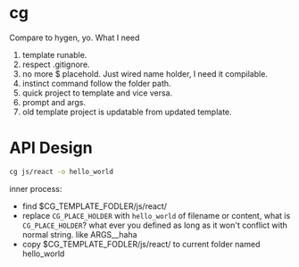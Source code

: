 # cg

Compare to hygen, yo. What I need

1. template runable. 
2. respect .gitignore.
3. no more $ placehold. Just wired name holder, I need it compilable.
4. instinct command follow the folder path.
5. quick project to template and vice versa.
6. prompt and args.
7. old template project is updatable from updated template.




# API Design
``` bash
cg js/react -o hello_world 
```

inner process:
- find  $CG_TEMPLATE_FODLER/js/react/ 
- replace `CG_PLACE_HOLDER` with `hello_world` of filename or content, what is `CG_PLACE_HOLDER`? what ever you defined as long as it won't conflict with normal string. like ARGS__haha
- copy $CG_TEMPLATE_FODLER/js/react/  to current folder named hello_world


